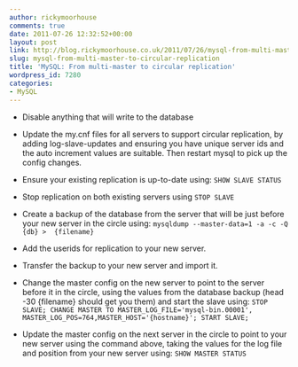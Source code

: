 ```yaml
---
author: rickymoorhouse
comments: true
date: 2011-07-26 12:32:52+00:00
layout: post
link: http://blog.rickymoorhouse.co.uk/2011/07/26/mysql-from-multi-master-to-circular-replication/
slug: mysql-from-multi-master-to-circular-replication
title: 'MySQL: From multi-master to circular replication'
wordpress_id: 7280
categories:
- MySQL
---
```



	
  * Disable anything that will write to the database

	
  * Update the my.cnf files for all servers to support circular replication, by adding log-slave-updates and ensuring you have unique server ids and the auto increment values are suitable. Then restart mysql to pick up the config changes.

	
  * Ensure your existing replication is up-to-date using:
`SHOW SLAVE STATUS`

	
  * Stop replication on both existing servers using
`STOP SLAVE`

	
  * Create a backup of the database from the server that will be just before your new server in the circle using:
`mysqldump --master-data=1 -a -c -Q {db} >  {filename} `

	
  * Add the userids for replication to your new server.

	
  * Transfer the backup to your new server and import it.  

	
  * Change the master config on the new server to point to the server before it in the circle, using the values from the database backup (head -30 {filename} should get you them) and start the slave using:
`STOP SLAVE;
CHANGE MASTER TO MASTER_LOG_FILE='mysql-bin.00001', MASTER_LOG_POS=764,MASTER_HOST='{hostname}';
START SLAVE;`

	
  * Update the master config on the next server in the circle to point to your new server using the command above, taking the values for the log file and position from your new server using:
`SHOW MASTER STATUS`


